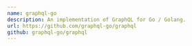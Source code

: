 ```yaml
---
name: graphql-go
description: An implementation of GraphQL for Go / Golang.
url: https://github.com/graphql-go/graphql
github: graphql-go/graphql
---
```



